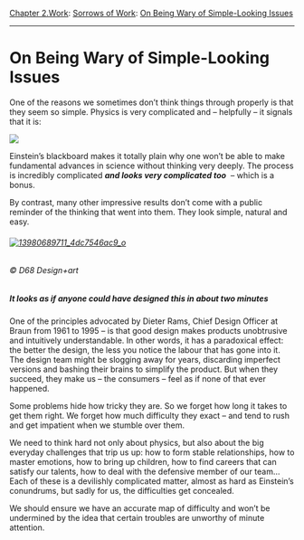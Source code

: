 [Chapter 2.Work](https://www.theschooloflife.com/thebookoflife/category/work/): [Sorrows of Work](https://www.theschooloflife.com/thebookoflife/category/work/sorrows-of-work/): [On Being Wary of Simple-Looking Issues](https://www.theschooloflife.com/thebookoflife/on-being-wary-of-simple-looking-issues/)

* * *

# On Being Wary of Simple-Looking Issues

One of the reasons we sometimes don’t think things through properly is that they seem so simple. Physics is very complicated and – helpfully –&nbsp;it&nbsp;signals that it is:

![](https://www.theschooloflife.com/thebookoflife/wp-content/uploads/2015/03/Tolman__Einstein.jpg)

Einstein’s blackboard makes it totally plain why one won’t be able to make fundamental advances in science without thinking very deeply. The process is incredibly complicated **_and looks very complicated too_** &nbsp;– which is a bonus.&nbsp;

By contrast, many other impressive results don’t come with a public reminder of the thinking that went into them. They look simple, natural and easy.

###### [![13980689711_4dc7546ac9_o](https://www.theschooloflife.com/thebookoflife/wp-content/uploads/2015/03/13980689711_4dc7546ac9_o.jpg)](http://www.thebookoflife.org/wp-content/uploads/2015/03/13980689711_4dc7546ac9_o.jpg)

###### © D68 Design+art

##### It looks as if anyone could have designed this in about two minutes

One of the principles advocated by Dieter Rams, Chief Design Officer at Braun from 1961 to 1995 – is that good design makes products unobtrusive and intuitively understandable. In other words, it has a paradoxical effect: the better the design, the less you notice the labour that has gone into it. The design team might be slogging away for years, discarding imperfect versions and bashing their brains to simplify the product. But when they succeed, they make us – the consumers – feel as if none of that ever happened.

Some problems hide how tricky they are. So we forget how long it takes to get them right. We forget how much difficulty they exact – and tend to rush and get impatient when we stumble over them.

We need to think hard not only about physics, but also about the big everyday challenges that trip us up: how to form stable relationships, how to master emotions, how to bring up children, how to find careers that can satisfy our talents, how to deal with the defensive member of our team… Each of these is a devilishly complicated matter, almost as hard as Einstein’s conundrums, but sadly for us, the difficulties get concealed.

We should ensure we have an accurate map of difficulty and won’t be undermined by the idea that certain troubles&nbsp;are unworthy of minute attention.
